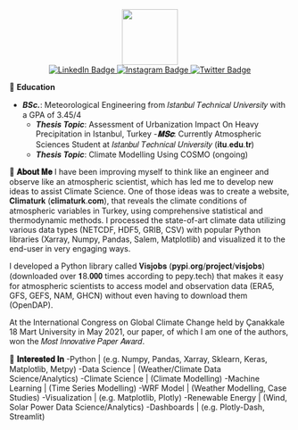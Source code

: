 <div id="header" align="center">
  <img src="https://media.giphy.com/media/M9gbBd9nbDrOTu1Mqx/giphy.gif" width="100"/>
</div>

<div id="badges" align="center">
  <a href="https://tr.linkedin.com/in/kutaydonmez">
    <img src="https://img.shields.io/badge/LinkedIn-blue?style=for-the-badge&logo=linkedin&logoColor=white" alt="LinkedIn Badge"/>
  </a>
  <a href="https://www.instagram.com/kutaydonmezz/">
    <img src="https://img.shields.io/badge/Instagram-purple?style=for-the-badge&logo=instagram&logoColor=white" alt="Instagram Badge"/>
  </a>
  <a href="https://twitter.com/donmezkutays">
    <img src="https://img.shields.io/badge/Twitter-blue?style=for-the-badge&logo=twitter&logoColor=white" alt="Twitter Badge"/>
  </a>
</div>

<div id="counter" align="center">
<img src="https://komarev.com/ghpvc/?username=donmezkutay&style=flat-square&color=blue" alt=""/>
</div>

🔭 **Education**
- ***BSc.***: Meteorological Engineering from 𝐼𝑠𝑡𝑎𝑛𝑏𝑢𝑙 𝑇𝑒𝑐ℎ𝑛𝑖𝑐𝑎𝑙 𝑈𝑛𝑖𝑣𝑒𝑟𝑠𝑖𝑡𝑦 with a GPA of 3.45/4 <br>
    - ***Thesis Topic***: Assessment of Urbanization Impact On Heavy Precipitation in Istanbul, Turkey
-***𝐌𝐒𝐜***: Currently Atmospheric Sciences Student at 𝐼𝑠𝑡𝑎𝑛𝑏𝑢𝑙 𝑇𝑒𝑐ℎ𝑛𝑖𝑐𝑎𝑙 𝑈𝑛𝑖𝑣𝑒𝑟𝑠𝑖𝑡𝑦 (𝐢𝐭𝐮.𝐞𝐝𝐮.𝐭𝐫)
    - ***Thesis Topic***: Climate Modelling Using COSMO (ongoing)

🌱 **𝐀𝐛𝐨𝐮𝐭 𝐌𝐞**
I have been improving myself to think like an engineer and observe like an atmospheric scientist, which has led me to develop new ideas to assist Climate Science. One of those ideas was to create a website, 𝐂𝐥𝐢𝐦𝐚𝐭𝐮𝐫𝐤 (𝐜𝐥𝐢𝐦𝐚𝐭𝐮𝐫𝐤.𝐜𝐨𝐦), that reveals the climate conditions of atmospheric variables in Turkey, using comprehensive statistical and thermodynamic methods. I processed the state-of-art climate data utilizing various data types (NETCDF, HDF5, GRIB, CSV) with popular Python libraries (Xarray, Numpy, Pandas, Salem, Matplotlib) and visualized it to the end-user in very engaging ways.

I developed a Python library called 𝐕𝐢𝐬𝐣𝐨𝐛𝐬 (𝐩𝐲𝐩𝐢.𝐨𝐫𝐠/𝐩𝐫𝐨𝐣𝐞𝐜𝐭/𝐯𝐢𝐬𝐣𝐨𝐛𝐬) (downloaded over 𝟏8.𝟎𝟎𝟎 times according to pepy.tech) that makes it easy for atmospheric scientists to access model and observation data (ERA5, GFS, GEFS, NAM, GHCN) without even having to download them (OpenDAP).

At the International Congress on Global Climate Change held by Çanakkale 18 Mart University in May 2021, our paper, of which I am one of the authors, won the 𝑀𝑜𝑠𝑡 𝐼𝑛𝑛𝑜𝑣𝑎𝑡𝑖𝑣𝑒 𝑃𝑎𝑝𝑒𝑟 𝐴𝑤𝑎𝑟𝑑.

👯 **𝐈𝐧𝐭𝐞𝐫𝐞𝐬𝐭𝐞𝐝 𝐈𝐧**
-Python | (e.g. Numpy, Pandas, Xarray, Sklearn, Keras, Matplotlib, Metpy)
-Data Science | (Weather/Climate Data Science/Analytics)
-Climate Science | (Climate Modelling)
-Machine Learning | (Time Series Modelling)
-WRF Model | (Weather Modelling, Case Studies)
-Visualization | (e.g. Matplotlib, Plotly)
-Renewable Energy | (Wind, Solar Power Data Science/Analytics)
-Dashboards | (e.g. Plotly-Dash, Streamlit)

<!--
**donmezkutay/donmezkutay** is a ✨ _special_ ✨ repository because its `README.md` (this file) appears on your GitHub profile.

Here are some ideas to get you started:

- 🔭 I’m currently working on ...
- 🌱 I’m currently learning ...
- 👯 I’m looking to collaborate on ...
- 🤔 I’m looking for help with ...
- 💬 Ask me about ...
- 📫 How to reach me: ...
- 😄 Pronouns: ...
- ⚡ Fun fact: ...
-->
